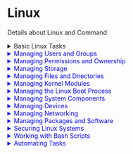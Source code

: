 # Linux
Details about Linux and Command

 

<details>
  <summary>Basic Linux Tasks </summary>
  
## The CLI (Command-Line Interface)
● In Linux, users interact with the system through text commands entered at a prompt.
● The CLI presents a command prompt, and users enter commands to interact with the system.



</details>




<details>
  <summary style="color: blue;">Managing Users and Groups </summary>
  
## Assume Superuser Privileges

<h3 style="color: green;"> User Accounts </h3>

● Accounts represent users and services in Linux. <br>
● User accounts have attributes like passwords, group memberships, comments, etc.<br>
● Three types of accounts: root (superuser), standard user, and service accounts.<br>

<h3> Superuser</h3>

● Root account serves as the local administrator and security context for some applications. <br>
● Logging in directly as the root user is discouraged due to its extensive privileges.<br>
● "Principle of Least Privilege" suggests giving users the minimum necessary access for their tasks. <br>

<h3> The su Command </h3>

● Used to switch between user identities, allowing users to act as root.<br>
● The <b> su - </b> command launches a new shell as the target user.<br>
● The syntax is <b> su [-] [user name] </b>.<br>

<h3> The sudo Command </h3>

● Delegates specific commands to users, avoiding granting full root privileges. <br>
● Configuration is done in the <b> /etc/sudoers </b> file using the visudo editor.<br>
● The syntax is <b> sudo [options] {command} </b>.<br>

<h3>The sudoedit Command</h3>

● Enables users to edit files with their credentials, even if the file requires root privileges. <br>
● Must be configured in the <b> /etc/sudoers file </b>.<br>
● The syntax is <b>sudoedit [options] {file name}</b>.<br>

<h3>The visudo Command</h3>

● Used to edit the <b> /etc/sudoers </b> file securely to avoid syntax errors.<br>
● Syntax: <b>visudo [options] </b>.<br>


<h3>The wheel Group</h3>

● Many Linux distributions disable the root account for users and grant administrative privileges through the wheel group.<br>
● Members of the wheel group can use sudo to perform administrative tasks.<br>
● Membership in the wheel group should be carefully controlled.<br>




## Create, Modify, and Delete Users


<h3>The useradd Command</h3>

● Used for creating user accounts and configuring basic settings.<br>
● Default settings for the account are stored in /etc/login.defs.<br>
● Home directories are created under /home by default.<br>
● The useradd command does not set a password by default.<br>
● Syntax: useradd [options] [user name].<br>


<h3>The passwd Command</h3>

● Used for setting or resetting user passwords.<br>
● Users can change their passwords themselves using this command.<br>
● Also used to set the initial password when creating an account.<br>
● Syntax: passwd [user name].<br>


<h3> The /etc/passwd File</h3>

● Stores user account information.<br>
● Contains fields: User name, Password (usually 'x'), User ID, Group ID, Comment (full name), Home directory, and Login shell.<br>
● Properly edited using user management commands, not manual editing.<br>


<h3>The /etc/shadow File</h3>

● Modern storage location for hashed passwords and additional account info.<br>
● Only root has access to its content for enhanced security.<br>
● Prevents users from accessing each other's password hashes.<br>


<h3>The /etc/shadow File Format</h3>
● Fields include User name, Password hash, Days since password changed (from 01-01-1970), Days before password must be changed, Days until user is warned to change password, Days after password expires for account disablement.<br>


## Create, Modify, and Delete Groups


<h3>Group Accounts</h3>

● Groups associate user accounts with similar security requirements.<br>
● Simplify administrative tasks and resource access.<br>
● Represented by a Group ID (GID).<br>
● Users can be members of multiple groups.<br>

<h3>The /etc/group File</h3>

● Stores group information.<br>
● Contains fields: Group name, Password (usually 'x'), Group ID (GID), Group list (members).<br>
● Properly edited using group management commands, not manual editing.<br>

<h3>The groupadd Command</h3>

● Creates a group.<br>
● By default, the group has no members and no password.<br>
● Syntax: groupadd [options] [group names].<br>

<h3>The groupmod Command</h3>

● Used to modify group attributes.<br>
● Can change the group's name or GID.<br>
● Syntax: groupmod [options] [group names].<br>

<h3>The groupdel Command</h3>
● Deletes groups from the /etc/group file.<br>
● Does not delete user accounts that are members of the group.<br>
● Exercise caution when deleting groups.<br>


## Query Users and Groups

<h3>whoami Command:</h3>
● whoami displays the current user's name.<br>
● Useful for checking the user you're logged in as.<br>

<h3>who Command:</h3>

● who provides details about users currently logged into the system.<br>
● Shows user names, system names, and login times.<br>
● Use -u option to see how long users have been idle.<br>

<h3>w Command:</h3>
● w displays details of currently logged-in users and their activities.<br>
● Includes user names, terminal, login time, and current activities.<br>
● Great for tracking user activity in real-time.<br>

<h3>last Command:</h3>

● last shows login/logout history, time, and date for users.<br>
● Retrieves data from /var/log/wtmp. ● Can filter users or terminals using options.<br>

<h3>id Command:</h3>
● id displays user ID (UID) and group ID (GID) information.<br>
● Without options, it shows info for the currently logged-in user.<br>
● Specify a username to view information for other users.<br>



## Configure Account Profiles

<h3>.bashrc File:</h3>

● Located in the user's home directory.<br>
● Customizes a user's environment.<br>
● Used for aliases, environment variables, and customizing the command prompt.<br>
● User-specific and hidden (prefixed with a dot).<br>

<h3>.bash_profile File:</h3>

● Provides shell configuration for the initial login environment.<br>
● Only read during the first login.<br>
● User-specific, not applied to all shells.<br>
● Default .bash_profile can be set in the /etc/skel directory.<br>

<h3>/etc/skel/ Directory:</h3>

● Contents copied to new users' home directories.<br>
● Used for configuring initial settings for new users.<br>
● Changes made after user creation won't affect existing users.<br>

<h3>/etc/profile File:</h3>

● Provides system-wide environment variables.<br>
● Read during initial login for all users.<br>
● Global settings for Bash shell.<br>
● User-specific settings are pulled from the .profile file in the home directory.<br>

<h3>/etc/profile.d/ Directory:</h3>

● Storage for scripts to set system-wide variables.<br>
● Recommended for setting environment variables.<br>

<h3>/etc/bashrc File:</h3>
● Provides system-wide Bash settings.<br>




</details>






<details>
  <summary style="color: blue;" >Managing Permissions and Ownership </summary>
  

## Modify File and Directory Permissions


<h3>ls -l Command:</h3>

● Lists files and directories with permission information.<br>
● Displays columns with permission string, number of links, owner, group, size, date, and name.<br>
● Permissions are categorized into owner, group, and others.<br>

<h3>Permission Attributes:</h3>

● Read (r): Access and view files or list directory contents.<br>
● Write (w): Save changes to files or create/rename/delete files in directories.<br>
● Execute (x): Run files or access directories and perform tasks (e.g., search).<br>

<h3>Permission Contexts:</h3>

● Owner (u)<br>
● Group (g)<br>
● Other (o)<br>

<h3>Permission String:</h3>

● Displays file type (d for directory, - for file).<br>
● Followed by owner, group, and other permissions.<br>
● Plus (+) and period (.) represent SELinux security context.<br>

<h3>chmod Command:</h3>

● Used to modify file or directory permissions.<br>
● Syntax: chmod [options] {mode} {file/directory name}. ● Supports options like -c, -f, -v, -R for recursive changes.<br>

<h3>Symbolic Mode:</h3>

● Uses symbolic components: u/g/o/a, +/-/=, r/w/x.<br>
● Examples: chmod u+rw,g+rw myfile, chmod a+x script.<br>

<h3>Absolute Mode:</h3>

● Uses octal numbers (base-8) to specify permissions.<br>
● Example: chmod 755 file (owner: rwx, group: rx, others: rx).<br>


<h3>Three-Digit and Four-Digit Modes:</h3>

● Commonly represented as three digits: user/group/others.<br>
● May also use four digits for advanced permissions (0 for none).<br>
● Example: 0666 (rw-rw-rw-).<br>




## Modify File and Directory Ownership


<h3>Ownership:</h3>

● Ownership determines who can apply and modify permissions on a file or directory.<br>
● The owner of a file or directory is the user who created it.<br>
● By default, only the owner (or superuser) can change the permissions of an object.<br>

<h3>chown Command:</h3>

● Used to change the owner, group, or both for a file or directory.<br>
● Syntax: chown {user name} {file/directory name}, chown {user name}:{group name} {file/directory name}, etc.<br>
● -R option enables recursive ownership changes in a directory structure.<br>

<h3>chgrp Command:</h3>

● Used to change the group ownership of a file or directory.<br>
● Syntax: chgrp {group name} {file/directory name}.<br>




## Configure Special Permissions and Attributes

<h3>Special Permissions:</h3>

● Special permissions are used when normal permissions are not enough.<br>
● They allow users to execute files with the privileges of the file's owner or group temporarily.<br>

<h3>SUID and SGID Permissions:</h3>

● SUID (Set User ID) allows users to execute a file with the privileges of the owner.<br>
● SGID (Set Group ID) allows users to execute a file with the privileges of the group owner.<br>
● These permissions are set using chmod and are indicated by "s" in the execute position.<br>

<h3>Sticky Bit:</h3>

● Sticky bit ensures that only the owner or root can delete a file or directory.<br>
● Set using chmod and indicated by "t" or "T" (if execute permission is not set) in the execute position.<br>

<h3>File Attributes:</h3>

● File attributes allow you to customize the system's interaction with files.<br>
● Examples include read-only, automatic compression, saving when deleted, and immutability.<br>

<h3>Immutable Flag:</h3>

● The immutable flag prevents files from being modified, even by the root user.<br>
● Set with chattr and shown as "i" in file attributes.<br>

<h3>Access Control Lists (ACLs):</h3>

● ACLs allow for more granular control over permissions beyond traditional owner and group.<br>
● getfacl retrieves ACL information, and setfacl modifies ACLs.<br>
● ACLs are formatted as "u:{user}:{permissions}" for users and "g:{group}:{permissions}" for groups.<br>



## Troubleshoot Permissions Issues

<h3>Troubleshooting Models:</h3>

● Troubleshooting involves recognizing, diagnosing, and resolving problems efficiently.<br>
● Various troubleshooting models exist, and they aim to help you address problems systematically.<br>
● A common troubleshooting model includes identifying the problem, establishing a theory of probable cause, testing the theory, planning a solution, implementing it, verifying system functionality, and documenting the process.<br>

<h3>Permissions Troubleshooting:</h3>

● When facing permissions issues, verify object permissions and ownership using the ls -al command.<br>
● Ensure users have the necessary permissions and do not have access beyond what they should.<br>
● Check for the immutable flag, SUID permissions for executables, and sticky bits on directories.<br>
● Ensure correct owner and owning group settings.<br>
● Set the SGID permission on a directory to make new files inherit its group ownership.<br>
● Use groups {user name} to check a user's group membership.<br>
● Modify group membership when needed to grant or restrict access to specific users.<br>

Remember that following a structured troubleshooting approach is essential for efficiently identifying and resolving permissions issues. The ls -al command is your first tool for checking permissions and ownership, and you can use various other commands and techniques to address specific issues.


 
</details>





<details>
  <summary style="color: blue;">Managing Storage </summary>
  

## Create Partitions

● Setting XFS file system labels: Use the command xfs_admin -L {label name} /dev/{device name}{partition number}. <br>
● Partitions: Divisions of storage drives that act as separate logical drives, enhancing data organization. Partitions need formatting and file system assignment.<br>
● Partition Tables: Used to identify partitions; stored in the drive. Partition size cannot exceed free space.<br>
● Types of Partitions: Three types - Primary (one file system or logical drive, e.g., boot partition), Extended (contains logical drives), Logical (created within an extended partition, no set limit but typically limited to 12 per drive).<br>
● Swap Space: A partition for out-of-memory situations, typically twice the RAM capacity.<br>
● fdisk Utility: Menu-driven tool for partition management, supporting DOS and Linux partition tables.<br>
● fdisk Syntax: fdisk [options] {device name}<br>
● GNU Parted: Useful for creating, destroying, and resizing partitions.<br>
● GNU Parted Syntax: parted [options] {device name}<br>
● partprobe Command: Updates the kernel with changes in the partition table without rebooting.<br>
● partprobe Syntax: partprobe [options] [device name]<br>
● mkfs Command: Builds a Linux file system on a device or partition.<br>
● mkfs Syntax: mkfs [options] {device name}<br>
● fstab File: Stores information on storage devices and partitions to specify where and how partitions should be mounted.<br>
● /dev/ Directory: Contains files representing and supporting attached devices, following naming conventions.<br>
● /dev/disk/by- Identifiers: Persistent naming schemes like by-id, by-path, and by-uuid used to identify devices more predictably.<br>



## Manage Logical Volumes

<h3>Device Mapping:</h3>

● Device mapping is the process of abstracting physical storage devices into virtual storage devices.<br>
● Linux uses the device mapper to create virtual devices and manage data transfer between virtual and physical devices.<br>
● Device mapper is used for tasks like volume encryption and integrity checking services.<br>

<h3>DM-Multipath:</h3>

● DM-Multipath is a Linux kernel feature that enhances redundancy and performance for block storage devices.<br>
● It uses the device mapper to provide multiple I/O paths between the CPU and storage devices.<br>
● If one path fails, DM-Multipath switches to another available path, ensuring device availability for reading and writing.<br>

<h3>mdadm Command:</h3>

● mdadm is a tool for managing software-based RAID (Redundant Array of Independent Disks) arrays.<br>
● RAID arrays store data across multiple physical storage devices, creating a single virtual storage device.<br>
● mdadm allows the creation, management, and monitoring of RAID arrays.<br>

<h3>Logical Volume Manager (LVM):</h3>

● LVM is an application of the device mapper that maps physical devices and partitions into virtual containers called volume groups.<br>
● Volume groups contain one or more logical volumes, which become the storage devices.<br>
● LVM advantages include dynamic volume operations, easier management, mapping across multiple physical devices, and creating snapshots.<br>

<h3>/dev/mapper/ Directory:</h3>

● Contains all logical volumes managed by LVM.<br>
● Logical volumes are typically formatted as /dev/mapper/<volume group name>- <logical volume name>.



<h3>LVM Tools:</h3>

● LVM tools are categorized into physical volume (PV) tools, volume group (VG) tools, and logical volume (LV) tools.<br>
● PV tools include pvscan, pvcreate, pvdisplay, pvchange, pvs, pvck, and pvremove.<br>
● VG tools include vgscan, vgcreate, vgdisplay, vgchange, vgs, vgck, vgrename, vgreduce, vgextend, vgmerge, vgsplit, and vgremove.<br>
● LV tools include lvscan, lvcreate, lvdisplay, lvchange, lvs, lvrename, lvreduce, lvextend, lvresize, and lvremove.<br>


## Mount File Systems

<h3>Mount Points:</h3>

● A mount point is an access point to information stored on a local or remote storage device.<br>
● It is typically an empty directory where a file system is loaded or mounted to make the data accessible.<br>
● If the directory already has content, it becomes invisible to users until the mounted file system is unmounted.<br>

<h3>The mount Command:</h3>

● The mount command is used to load a file system to a specified directory to make it accessible to users and applications.<br>
● You need to specify both the device to mount and the desired mount point.<br>
● Mount options, such as auto, noauto, nouser, user, exec, noexec, ro, rw, sync, and async, can be specified.<br>
● These options are often included in the /etc/fstab file for automatic mounting during system startup.<br>

<h3>Binaries:</h3>

● Binaries are source code compiled into executable programs or files readable by the computer system.<br>


<h3>The umount Command:</h3>

● The umount command is used to unmount a file system after it has been mounted.<br>
● The file system must not be in use when unmounting.<br>
● Common umount command options include -f (force unmounting despite issues), -l(perform a "lazy" unmount), -R (recursively unmount directories), -t {fs type}(unmount specific file system types), -O {mount options} (unmount file systems with specified options in /etc/fstab), and --fake (test unmounting without actually performing it).<br>


## Manage File Systems

<h3>The /proc/mounts File:</h3>

● Lists the status of all currently mounted file systems in a format similar to fstab. ● Represents the status of mounted objects as reported by the Linux kernel.<br>
● Used to obtain details about currently mounted file systems.<br>

<h3>The mtab File:</h3>

● Similar to /proc/mounts, it reports the status of currently mounted file systems.<br>
● /proc/mounts is typically more accurate and up-to-date.<br>

<h3>The /proc/partitions File:</h3>

● Contains information about each partition currently attached to the system.<br>
● Provides information like major, minor, number of blocks, and partition names.<br>

<h3>The lsblk Command:</h3>

● Displays information about all block storage devices available on the system.<br>
● Provides details such as names, major and minor numbers, size, device type, and mount points.<br>

<h3>The blkid Command:</h3>

● Similar to lsblk, it prints each block device in a flat format and includes additional information like device/partition UUID and file system type.<br>
● Use lsblk -f for additional information.<br>

<h3>Tools for Managing Ext File Systems:</h3>

● Tools for managing ext file systems, such as ext2, ext3, and ext4, include e2fsck, resize2fs, tune2fs, and dumpe2fs.<br>

<h3>The fsck Command:</h3>

● Checks the integrity of a file system.<br>
● File system errors are usually caused by power failures, hardware failures, or improper shutdown.<br>
● Unmount the file system before scanning with fsck.<br>


<h3>The resize2fs Command:</h3>

● Enlarges or shrinks an ext2/3/4 file system on a device.<br>
● Must unmount the file system before shrinking it.<br>


<h3>The tune2fs Command:</h3>

● Configures tunable parameters associated with an ext2/3/4 file system.<br>
● Parameters include reserved blocks, mount checks, time intervals, and more.<br>

<h3>The dumpe2fs Command:</h3>

● Dumps ext2, ext3, and ext4 file system information, including superblock and block group information.<br>
● Useful for troubleshooting faulty file systems.<br>

<h3>XFS Tools:</h3>

● Tools for working with the XFS file system include xfs_info, xfs_admin, xfs_metadump, xfs_growfs, xfs_copy, and xfs_repair.<br>



## Navigate the Linux Directory Structure



<h3>Types of Files:</h3>

● Linux file system includes regular files (text, executables), directories, special files (block or character), links, domain sockets, and named pipes.<br>
● Represented by letters in the ls -l command output (d for directories, b/c for special files, l for links, s for domain sockets, p for named pipes).<br>

<h3>The file Command:</h3>

● Used to determine the type of a file.<br>
● Syntax: file [options] {file names}.<br>

<h3>File Naming Conventions:</h3>

● File names can be up to 255 bytes on ext4 filesystems.<br>
● Avoid using NULL (\0) and forward slash (/) in file names.<br>
● Convention: demarcate words with hyphen or underscore for easier command-line management.<br>

<h3>Filesystem Hierarchy Standard (FHS):</h3>

● Standardizes file and directory names/locations for Linux distributions.<br>
● Root directory (/) at the top, followed by various standardized subdirectories (e.g., /bin, /etc, /home, /lib).<br>

<h3>Home Directory:</h3>

● Contains personal files specific to a user.<br>
● Root user's home directory is /root.<br>

<h3>Current Working Directory:</h3>

● Location you are accessing at a given time.<br>
● Represented by a single period (.).<br>
● Use pwd to display it.<br>

<h3>Parent Directory:</h3>

● Directory one level above the current working directory.<br>
● Represented by double period (..).<br>

<h3>Paths:</h3>

● Specify file/directory locations in the file system.<br>
● Absolute paths begin with a forward slash (/).<br>
● Relative paths are based on the current working directory and may include . (current directory) and .. (parent directory).<br>

<h3>File System Navigation Commands:</h3>

● cd: Change the current working directory.<br>
● ls: List files and directories.<br>
● pwd: Print the current working directory.<br>



## Troubleshoot Storage Issues

<h3>Symptom: Degraded Storage</h3>

● Degraded storage occurs when a storage drive in a RAID array has failed.<br>
● Depending on the RAID type, the system may still function with reduced performance.<br>
● The failed drive can be replaced to restore optimal performance.<br>

<h3>Symptom: Performance Issues</h3>

● Investigating storage performance issues begins with considering the technology in use.<br>
● Workstations may use SATA hard drives or SSDs, while servers typically use more <br>
efficient options like SCSI, SAS, or SSDs, often in RAID arrays.<br>
● Failing disks, controllers, or hardware components can cause performance problems.<br>

<h3>Symptom: Resource Exhaustion</h3>

● In a busy server, too many open files can lead to resource exhaustion, causing most Linux commands to fail.<br>
● Rebooting the server can temporarily resolve the issue.<br>
● The ulimit command can be used to adjust the available number of file descriptors.<br>

<h3>Symptom: Storage Integrity/Bad Blocks</h3>

● Traditional magnetic hard disk drives may develop bad blocks over time.<br>
● Bad blocks are sections of the disk that can't be read from or written to, and the file system marks them for exclusion.<br>
● Too many bad blocks can diminish performance and capacity, indicating a failing hard disk drive that should be replaced.<br>

<h3>Storage Space Tracking:</h3>

● df (disk free) command shows device free space, file system, total size, space used, percentage used, and mount point.<br>
● du (disk usage) command shows directory and file sizes, helping track space hogs.<br>
● The -h option makes the output more human-friendly (e.g., in GB).<br>

<h3>I/O Scheduling:</h3>

● I/O scheduling manages the order of input/output operations for block storage devices.<br>
● Different scheduler types are available, including deadline, cfq, and noop.<br> 
● Changing the scheduler can help optimize performance in specific situations.<br>

<h3>iostat Command:</h3>

● iostat generates CPU and device usage reports.<br>
● Use -d to specify device information.<br>
● Provides statistics like transfers per second, blocks read/written per second, and more.<br>

<h3>ioping Command:</h3>

● ioping tests device I/O latency in real-time, similar to the standard ping for network latency.<br>
● Useful for troubleshooting latency issues.<br>

<h3>Storage Quotas:</h3>

● Storage quotas allocate space to users.<br>
● Quotas can have soft limits, grace periods, and hard limits.<br>
● Exceeding soft limits during grace periods can lead to hard limits.<br>

<h3>Quota Management Commands:</h3>

● Commands like quotacheck, edquota, and setquota are used for quota management.<br>
● Activate quotas by editing the fstab file.<br>
● For XFS, use the xfs_admin utility to configure quotas.v

<h3>Quota Reports:</h3>

● Reports detail user/group storage usage, soft/hard limits, and more.<br>
● Use commands like repquota and quota for generating reports.<br>

<h3>Additional Storage Troubleshooting Techniques:</h3>

● Troubleshooting starts with basic checks like permissions and available storage.<br>
● Verify physical connections and system recognition of storage devices.<br>
● Check configuration files (e.g., /etc/fstab) and tools like fsck.<br>

<h3>Guidelines for Troubleshooting Storage Issues:</h3>

● Ensure devices are physically connected and powered.<br>
● Verify device recognition by the system.<br>
● Check configuration files for errors and reload them.<br>
● Confirm storage capacity and workload.<br>
● Use partprobe to scan for new storage devices and partitions.<br>


  
</details>






<details>
  <summary style="color: blue;">Managing Files and Directories</summary>
  
## Create and Edit Text Files


<h3>Text Editors</h3>
 
● Text editors are essential tools for viewing, creating, and modifying text files.<br>
● They were originally designed for programming but are now used for various text-based files.<br>
● In Linux, many configuration components, such as system, network, kernel, and shell configurations, are stored in text files.<br>
● Text editors can work in both CLI and GUI environments and may have different modes of operation.<br>

<h3>Common Editors</h3>

● Popular text editors for Linux include Vi, Vim, Emacs, gVim, gedit, and GNU nano.<br>
● Vim, short for Vi IMproved, is widely used and offers advanced features like text completion, syntax highlighting, and spell checking.<br>
● Vim operates in different modes: Insert, Execute, Command, and Visual modes.<br>
● GNU nano is user-friendly and is less complex than Vim but lacks some advanced features.<br>

<h3>Using Vim</h3>

● Vim can be invoked with the vim or vi command.<br>
● Vim has modes, including Insert, Execute, Command, and Visual modes, and you can switch between them.<br>
● Some important commands in Vim include :w (save), :q (quit), :q! (quit without saving), and :wq (save and quit).<br>
● Navigation in Vim can be done with single-key shortcuts like h, j, k, l, and many others.<br>
● Editing operators in Vim, like x, d, p, y, are used to manipulate text.<br>

<h3>Using GNU nano</h3>

● The nano command invokes the GNU nano text editor.<br>
● Navigation and editing in nano are performed with shortcuts that use the Ctrl key, such as Ctrl+G (help), Ctrl+X (exit), Ctrl+O (save), and more.<br>
● Nano is more user-friendly than Vim and doesn't have different modes.<br>
● Copying text in nano is done by marking the text with Ctrl+^ and then pasting with Alt+^ or Ctrl+U.<br>

<h3>Using gedit</h3>

● Gedit is the default text editor for the GNOME desktop environment in Linux.<br>
● It offers a graphical, menu-based interface, making it user-friendly.<br>
● Gedit provides features like syntax highlighting and spell checking.<br>
● The gedit command can be used in the CLI to open files with or without specifying a filename.<br>

## Search for Files

<h3>The locate Command</h3>

● locate is used to search for files and directories by performing a quick search in the mlocate database.<br>
● The database must be regularly updated for effective searches.<br>
● Syntax: locate [options] {string}<br>
● Options include -r for using regular expressions, -c to display the number of matching entries, and more.<br>

<h3>The updatedb Command</h3>

● updatedb builds and updates the mlocate database based on the /etc/updatedb.conf file.<br>
● The configuration file (/etc/updatedb.conf) specifies paths to exclude from the database.<br>
● Regularly updating the database is crucial for an accurate search with the locate command.<br>

<h3>The find Command</h3>

● find allows you to search for files and directories based on specific criteria, recursively throughout a directory structure.<br>
● Syntax: find [options] {search locations} {search criteria} [actions]<br>
● Provides more precise and live searching compared to locate. ● You can perform actions on the found results using options like -print, -exec, -ok, and -delete.<br>

<h3>Comparison: find vs. locate Commands</h3>

● locate uses a pre-built database for faster but potentially outdated results.<br>
● find performs live searches with more specific criteria and can take longer.<br>

<h3>The which Command</h3>

● which displays the complete path of a specified command by searching the directories assigned to the PATH variable.<br>
● Useful for locating where a program is installed and identifying which version of a command you're using.<br>

<h3>The whereis Command</h3>

● whereis is used to display various details associated with a command.<br>
● Provides information about the location of a command, manual pages, and sources.<br>
● Options include -b to search only for binaries, -m for manual sections, and more.<br>



## Perform Operations on Files and Directories

<h3>The cat Command</h3>

● The cat command is used to display, combine, and create text files.<br>
● It is commonly used to display the contents of small text files.<br>
● Options include -n to number lines, -s to suppress output of repeated empty lines, and more.<br>

<h3>The head and tail Commands</h3>

● head displays the first 10 lines of a file, while tail displays the last 10 lines.<br>
● Useful for quickly checking the beginning or end of a file.<br>
● You can use options like -n to specify a different number of lines.<br>

<h3>The less and more Commands</h3>

● Both less and more are used to display file contents and page through them if they extend beyond the screen.<br>
● less typically has more features and is preferred.<br>
● Navigation includes arrow keys, searching, and pressing q to quit.<br>

<h3>File Copy and Move: cp and mv Commands</h3>

● cp copies files and directories, while mv moves files and directories.<br>
● To copy directories, use -R to copy recursively.<br>
● mv can also rename files by specifying a new name.<br>

<h3>The touch Command</h3>

● touch is used to change the access or modification time of a file to the current time or create an empty file.<br>
● Useful for testing permissions and creating files.<br>

<h3>File Removal: rm and unlink Commands</h3>

● rm removes files and directories. Use -R to remove directories with contents.<br>
● unlink removes one file at a time but can't remove directories.<br>

<h3>The ls Command</h3>

● ls is used to list the contents of directories with various options.<br>
● Options include -l for a long list, -a to display hidden files, and -R for recursive listing. ● Colors in ls output distinguish file types.<br>

<h3>Directory Creation and Removal: mkdir and rmdir Commands</h3>

● mkdir creates directories with the specified names.<br>
● rmdir removes empty directories.<br>



## Process Text Files


<h3>The cut Command</h3>

● cut is used to separate fields from text files based on a specified delimiter.<br>
● Options include -d to specify the delimiter, -f to specify the field numbers, and -s to suppress lines without the delimiter.<br>

<h3>The paste Command</h3>

● paste merges lines from text files horizontally.<br>
● By default, it uses tab space as a delimiter.<br>
● You can use the -d option to specify a different delimiter.<br>

<h3>The diff Command</h3>

● diff compares text files and displays the differences.<br>
● Symbols like < and > indicate lines to be removed or added.<br>
● It doesn't make changes; it suggests how to make files identical.<br>

<h3>The grep Command</h3>

● grep searches file contents for specific patterns or strings.<br>
● Options include -E for extended regular expressions, -i for ignoring case, and -c for counting matching lines.<br>

<h3>The awk Command</h3>

● awk performs pattern matching and text processing.<br>
● Patterns and actions are specified within single quotes.<br>
● It can be used to extract, delete, or modify text based on patterns.<br>

<h3>The sed Command</h3>

● sed is a stream editor for text file modification.<br>
● It can delete lines, substitute text, and more.<br>
● Common commands include d for deleting lines and s for substitution.<br>

<h3>The ln Command</h3>

● ln creates links to files.<br>
● There are two types of links: hard and symbolic (soft).<br>
● Hard links point to the same data; changes in one reflect in the other.<br>
● Symbolic links point to different objects; changes in one don't affect the other.<br>



##  Manipulate File Output


<h3>Text Streams:</h3>

● Text streams are sequences of lines of text used for reading from or writing to devices and system components, including files, CLI, and network sockets.<br>
● Three primary text streams in Linux are standard input (stdin), standard output (stdout), and standard error (stderr).<br>


<h3>Redirection Operators:</h3>

● >: Redirects standard output to a file, creating or overwriting the file.<br>
● >>: Appends standard output to the end of a file.<br>
● 2>: Redirects standard error to a file.<br>
● 2>>: Appends standard error to the end of a file.<br>
● &>: Redirects both standard output and standard error to a file.<br>
● <: Reads input from a file instead of the keyboard.<br>
● <<string: Provides input data until a line containing the specified string.<br>
● |: Pipes, used to combine the standard I/O streams of commands.<br>

<h3>Piping:</h3>

● Piping involves combining the standard output of one command as the standard input for another command.<br>
● The pipe operator | is used to connect commands together.<br>

<h3>The xargs Command:</h3>

● xargs reads from standard input and executes a command for each argument provided.<br>
● Useful for processing multiple arguments from standard input.<br>

<h3>The tee Command:</h3>

● tee reads standard input, sends it to the CLI, and copies the output to specified files.<br>
● The -a option appends output to files.<br>

<h3>The /dev/null File:</h3>

● /dev/null discards all data written to it.<br>
● Useful for testing commands, scripts, and suppressing error information by redirecting error output.<br>

<h3>Terminal Redirection:</h3>

● Terminals in Linux are assigned unique identifiers in the format /dev/tty#. ● Standard input and output can be redirected to different running processes by referencing their /dev/tty numbers.<br>

</details>




<details>
  <summary style="color: blue;">Managing Kernel Modules</summary>
  
## Explore the Linux Kernel

<h3>1. Kernel Overview:</h3>
   
● The kernel is the core of an operating system, responsible for managing various aspects of a computer system.<br>
● It manages file system access, memory, processes, devices, and resource allocation.<br>
● The kernel controls hardware devices and is loaded into the main memory during system startup.<br>
● It contains system-level commands and functions hidden from regular users.<br>

<h3>2. Kernel Space and User Space:</h3>

● The kernel divides software running in memory into two spaces: kernel space and user space.<br>
● Kernel space is where the kernel executes its services, while user space includes all other applications.<br>
● System calls facilitate communication between user space and kernel space, allowing user applications to access kernel resources.<br>

<h3>3. Types of Kernels:</h3>

● Kernels can be monolithic or microkernel.<br>
● A monolithic kernel runs all system modules, such as device drivers, in kernel space, enabling fast device interaction but consuming more memory.<br>
● A microkernel has a smaller kernel space, larger user space, and offers better stability but may have lower performance.<br>

<h3>4. Device Drivers:</h3>

● Device drivers are software programs that enable the OS to communicate with hardware devices.<br>
● They act as intermediaries between the operating system and hardware components.<br>
● Device drivers can be included in the OS or installed as needed.<br>

<h3>5. The Linux Kernel:</h3>

● The Linux kernel is a free and open-source monolithic kernel.<br>
● It manages system resources and hardware devices, offering features like virtual memory management, networking support, shared libraries, etc.<br>
● The Linux kernel is highly modular, allowing users to configure and extend its functionality.<br>

<h3>6. Kernel Version History:</h3>

● The Linux kernel is continuously updated and given version numbers for identification.<br>
● The version number format is major.minor, and it changes periodically based on major developments.<br>
● The uname command is used to check the kernel version and system information.<br>

<h3>7. Kernel Layers:</h3>

● The kernel operates in several layers in kernel space.<br>
● Layers include System Call Interface (SCI), Process Management, Memory Management, File System Management, and Device Management.<br>
● These layers control different aspects of the system, such as managing processes, memory, files, and devices.<br>


## Install and Configure Kernel Modules



<h3>1. Kernel Modules:</h3>
● Kernel modules extend the functionality of the Linux kernel and can be dynamically loaded or unloaded.<br>
● Advantages of kernel modules include reducing kernel burden, lower memory consumption, and the ability to update or recompile the kernel without rebooting.<br>
● Kernel modules have the .ko file extension, and they are specific to particular kernel versions.<br>

<h3>2. Directory Structure for Kernel Modules:</h3>
● The /usr/lib/modules/ directory contains shared libraries and kernel modules.<br>
● Modules are stored in subdirectories based on categories, such as architecture, cryptography, drivers, file systems, and networking components.<br>

<h3>3. Kernel Module Management Commands:</h3>

● Useful commands for managing kernel modules include lsmod to display loaded modules, modinfo to view module information, insmod to install modules, and rmmodto remove modules.<br>
● The modprobe command is preferred as it can load dependent modules.<br>

<h3>4. The depmod Command:</h3>

● The depmod command is used to update the modules dependency database, allowing modprobe to load modules and their dependencies accurately.<br>

<h3>5. Kernel Module Configuration:</h3>

● Configuration settings for kernel modules are stored in files with .conf extensions in the /etc/modprobe.d/ directory.<br>
● You can define module aliases, blacklist modules, or specify commands to run when loading a module.<br>

<h3>6. Kernel Parameters:</h3>

● Kernel parameters in /proc/sys/ can be modified at runtime to configure various aspects of the Linux kernel, such as networking, security, virtual memory, and more.<br>

<h3>7. The sysctl Command:</h3>

● The sysctl command is used to view or set kernel parameters at runtime, with options like displaying parameters, setting parameter values, loading settings from a file, and more.<br>

<h3>8. The /etc/sysctl.conf File:</h3>

● The /etc/sysctl.conf file allows for configuring changes to the running Linux kernel, including network, security, and logging settings.<br>




## Monitor Kernel Modules



<h3>1. The `/proc/ Directory:</h3>

● /proc/ is a virtual file system (VFS) that provides information about the kernel's running processes.<br>
● Some important files in the /proc/ directory include /proc/cmdline for kernel boot options, /proc/cpuinfo for CPU details, /proc/devices for a list of device drivers, /proc/filesystems for supported file system types, /proc/meminfo for RAM usage information, and /proc/modules for information about loaded kernel modules.<br>


<h3>2. The `/proc/version File:</h3>

● The /proc/version file contains information about the Linux kernel, including its version, the version of the GNU Compiler Collection (GCC) used for compilation, the compiler's username, and the compilation time.<br>
● Verifying the kernel version can help ensure system functionality.<br>

<h3>3. The dmesg Command:</h3>

● The dmesg (display message or driver message) command displays messages sent to the kernel's message buffer during and after system boot.<br>
● Device drivers and other kernel components send messages to the buffer, including diagnostic messages in case of errors.<br>
● The dmesg command is commonly used for troubleshooting various system issues.<br>
● You can use options like -c to clear the kernel buffer, -f to restrict output by facility, and -l to restrict output by message level.<br>
● Additionally, you can use -e for human-readable timestamps, -L for color-coded messages, and -H for human-friendly formatting.<br><br><br>

Monitoring kernel modules and reviewing kernel information using these methods helps ensure that the system is running as expected and that kernel modules are loaded correctly. It's especially valuable for troubleshooting and system maintenance.<br>


</details>



<details>
  <summary style="color: blue;">Managing the Linux Boot Process</summary>
  
## Configure Linux Boot Components


<h3>1. Booting:</h3>
● Booting is the process of starting or restarting a computer and loading an operating system.<br>
● A booting environment reads a small program stored in ROM, which then executes operations in RAM to bootstrap the operating system.<br>


<h3>2. Boot Loader:</h3>

● A boot loader is a program stored in ROM that loads the kernel from a storage device and initiates the operating system.<br>
● It can protect the boot process with a password to prevent unauthorized system booting.<br>
● Boot loaders can manage multiple operating systems on a computer.<br>

<h3>3. Boot Loader Components:</h3>

● Boot loader components include the boot sector program (loaded by the boot environment), the second stage boot loader (loads the operating system and contains a kernel loader), and the boot loader installer (controls installation of drive sectors).<br>

<h3>4. BIOS (Basic Input/Output System) and UEFI (Unified Extensible Firmware Interface):</h3>

● BIOS is a firmware interface standard stored on a computer's motherboard ROM chip.<br>
● UEFI is a newer firmware technology that replaces BIOS, offering faster performance, larger memory access, and improved security.<br>

<h3>5. Password Protection:</h3>

● Both BIOS and UEFI support password protection to restrict unauthorized system booting.<br>

<h3>6. Additional Boot Options:</h3>

● Systems can be booted from various sources, including ISO images, PXE (Preboot Execution Environment) for network booting, HTTP/FTP for network booting, and NFS (Network File System) for network booting.<br>

<h3>7. Sectors:</h3>

● Sectors are the smallest storage units on a drive, storing 512 bytes of data by default.<br>
● MBR (Master Boot Record) and GPT (GUID Partition Table) are partition structures.<br>

<h3>8. initrd and initramfs:</h3>

● Initrd (initial ramdisk) and initramfs (initial RAM file system) are temporary root file systems loaded into memory during system boot.<br>
● They help initialize the permanent root file system, manage device driver modules, and handle complex boot scenarios.<br>


<h3>9. The /boot/ Directory:</h3>

● The /boot/ directory contains important boot-related files, including GRUB (Grand Unified Bootloader) configuration files, EFI boot files, initrd/initramfs images, and the Linux kernel (vmlinuz).<br>

<h3>10. The dracut Command:</h3>

● The dracut command generates initramfs images for Linux systems, replacing mkinitrd on some distributions.<br>

<h3>11. The Boot Process:</h3>

● The Linux boot process involves a series of steps, from BIOS/UEFI initialization to kernel and initrd/initramfs loading, and finally boot scripts execution.<br>
● Users select the desired operating system, the kernel initializes hardware and mounts the root file system, and systemd manages service startup.<br>

<h3>12. Kernel Panic:</h3>

● Kernel panic occurs when a fatal error is detected, rendering the system unstable or unusable.<br>
● Kernel panic can happen during boot due to issues like corrupted kernel, initrd/initramfs problems, root file system mounting errors, or hardware incompatibility.<br>
<br>
Understanding and configuring these boot components is essential for system administrators to manage Linux systems effectively.<br>


## Configure GRUB 2


<h3>1. GNU GRUB:</h3>

● GNU GRUB (GRand Unified Bootloader) is the primary bootloader for most modern Linux distributions.<br>
● It allows users to select which operating system or kernel version to boot in a multi￾platform environment.<br>

<h3>2. GRUB 2 Improvements:</h3>

● GRUB 2 is a complete redesign and rewrite of the GRUB system, offering more control over the boot process and several improvements.<br>
● These improvements include support for non-x86 platforms, live booting, partition UUIDs, dynamic module loading, boot loader configuration through scripts, rescue 
mode, and custom graphical boot menus.<br>

<h3>3. GRUB 2 Installation:</h3>

● Use the grub2-install command to install GRUB 2 on BIOS systems. This copies GRUB 2 files into the /boot/grub2 directory and, on some platforms, installs GRUB 2 
into the boot sector.<br>
● For UEFI systems, use a package manager to install the grub2-efi package, which copies GRUB 2 files to the EFI system partition in the /boot/efi directory.<br>

<h3>4. Configuration Files:</h3>

● The main configuration file for GRUB 2 is grub.cfg, located in /boot/grub2/ on BIOS systems and /boot/efi/EFI/<distro>/ on UEFI systems.<br>
● The grub.cfg file is an executable shell script generated from configuration scripts.<br>

<h3>5. /etc/grub.d/ Directory:</h3>

● The /etc/grub.d/ directory contains scripts used to build the main grub.cfg file.<br>
● These scripts execute in a specific order and should not be directly edited. Custom scripts can be added with appropriate prefixes to control their execution order.<br>

<h3>6. GRUB 2 Boot Menu Customization:</h3>

● The /etc/grub.d/40_custom file allows for the customization of the boot menu presented to users.<br>
● Users can specify the order of menu choices, provide user-friendly names, and add password protection to menu entries.<br>

<h3>7. Password Generation:</h3>

● Use the grub2-mkpasswd-pbkdf2 command to generate a password hash for protecting the GRUB 2 boot menu.<br>

<h3>8. /etc/default/grub File:</h3>

● The /etc/default/grub file contains settings for GRUB 2 display menu options, including timeout, submenu ordering, graphical terminal display, and more.<br>

<h3>9. grub2-mkconfig Command:</h3>

● The grub2-mkconfig command generates or updates the grub.cfg configuration file.<br>
● It combines configuration file templates in /etc/grub.d/ with settings in /etc/default/grub to create the grub.cfg file.<br><br><br>

By understanding and configuring these components and files, administrators can customize and manage the GRUB 2 bootloader according to their system's requirements. <br>

  
</details>



<details>
  <summary style="color: blue;">Managing System Components</summary>


## Configure Localization Options

<h3>1. Localization Overview:</h3>

● Localization involves adapting a system's components for use within a distinct culture or language.<br>
● This includes translating the interface, configuring time zones, keyboard layouts, and date and time formats according to specific regions.<br>

<h3>2. /usr/share/zoneinfo/ Directory:</h3>

● Contains regional time zone information.<br>
● Subdirectories organize time zone files by language and region.<br>
● To change the system's time zone, create a symbolic link from one of these files to /etc/localtime.<br>

<h3>3. /etc/timezone File:</h3>

● Used in some Debian-based distributions to specify the time zone.<br>
● Lists the time zone based on the structure found in /usr/share/zoneinfo.<br>

<h3>4. date Command:</h3>

● Displays the date in various formats.<br>
● Default format: <day of week> <month> <day> <24-hour time> <time zone> <year>. <br>
● Use formatting options (e.g., date +%V) to customize the date format.<br>
● Can also change the system's date using the -s option.<br>

<h3>5. timedatectl Command:</h3>

● Manages system date and time information.<br>
● Subcommands include status (view current date and time), set-time (set the system time), set-timezone (set the time zone), and more.<br>
● Allows enabling/disabling synchronization with a Network Time Protocol (NTP) server.<br>
● Three clock types: local clock, universal time (UTC), and hardware clock (RTC).<br>

<h3>6. Setting the Hardware Clock:</h3>

● Aligning the hardware clock with UTC is recommended to prevent time correction issues.<br>
● The hardware clock can be set using the hwclock command.<br>

<h3>7. hwclock Command:</h3>

● Used to view and set the hardware clock.<br>
● Can adjust systematic drift, which is the predictable daily time variation of the hardware clock.<br>
● The /etc/adjtime file records drift information.<br>

<h3>8. localectl Command:</h3>

● Manages system locale and keyboard layout settings.<br>
● Locale settings determine language and culture-specific elements.<br>
● Keyboard layouts ensure correct interpretation of keypresses.<br>
● Subcommands include status, set-locale, list-locales, set-keymap, and list-keymaps.<br>

<h3>9. Character Sets and Encoding:</h3>

● Character encoding is the process of converting text to bytes and vice versa.<br>
● The locale settings in Linux determine the character encoding scheme used by the system.<br><br>

By configuring these localization options, administrators can create a user-friendly Linux environment tailored to their users' preferences and regions.<br>

## Configure GUIs

Configuring graphical user interfaces (GUIs) in Linux involves selecting and customizing the GUI environment to meet the needs and preferences of users. GUIs provide a visual interface for interacting with the system and are a common choice for workstations and desktops. Here are the key concepts and actions related to configuring GUIs in Linux:

<h3>GUIs in Linux:</h3>

<b> 1. What is a GUI:</b> A graphical user interface (GUI) is a visual way to interact with a computer system, allowing users to perform tasks using graphical elements such as icons, menus, and windows. GUIs are an alternative to command-line interfaces (CLIs) in Linux.<br>

<b> 2. Choosing a Desktop Environment:</b> Linux offers various desktop environments, each with its own look, feel, and features. Some popular desktop environments include 
GNOME, KDE Plasma, Cinnamon, and MATE. The choice of desktop environment is a matter of personal preference.<br>

<b>3. Display Servers:</b> Linux supports multiple display servers, including X11 (X Window System) and Wayland. Display servers handle graphical output and user input for GUI applications.<br>

<b>4. X11 (X Window System): </b> X11 is the traditional display server used in Linux for many years. It provides a framework for graphical applications to interact with the hardware. Various implementations, such as X.Org Server, are available.<br>

<b>5. Wayland:</b> Wayland is a newer and more modern display server protocol designed to replace X11. It offers improved performance, security, and native support for 
compositing.<br>

<h3>Remote Desktop:</h3>
<b>1. Remote Desktop Software:</b> Remote desktop software allows users to access and control a remote system's GUI from a local computer. Common remote desktop 
solutions for Linux include Virtual Network Computing (VNC), xrdp, NoMachine, and SPICE.<br>
<b>2. SSH Port Forwarding:</b> Secure Shell (SSH) can be used to tunnel remote desktop connections securely over the network. SSH port forwarding allows you to establish encrypted connections for services like VNC.<br>

<h3>Console Redirection:</h3>

<b>1. Console Redirection:</b> Console redirection allows administrators to remotely manage systems, even at the BIOS/UEFI level, by forwarding input and output through a serial connection.<br>

<h3>Accessibility Options:</h3>

<b>1. Accessibility Features:</b> Modern desktop environments provide a range of accessibility options to assist users with disabilities. These options include screen readers, magnifiers, enlarged text, on-screen keyboards, sticky keys, repeat keys, toggle keys, and visual themes designed for high contrast and readability.<br><br>

Overall, configuring a GUI in Linux involves selecting the appropriate desktop environment, display server, and remote desktop software to meet the user's needs. It also includes customizing accessibility features to ensure an inclusive computing experience. The choice of GUI components and their configurations should align with the specific requirements of the users and the purpose of the system.<br>

## Manage Services

<h3>Services and Daemons:</h3>

● Linux services provide specialized functionality and can be critical or non-critical.<br>
● Daemons are background processes that run without human intervention and can start at boot, by applications, or manually.<br>

<h3>Service Management:</h3>

● Service management involves starting, modifying, and stopping services.<br>
● This process is important for configuring server functionality and troubleshooting issues.<br>

<h3>System Initialization:</h3>

● System initialization begins when the kernel loads and involves loading the OS components.<br>
● An init daemon, such as SysVinit or systemd, handles system initialization.<br>

<h3>systemd:</h3>

● systemd is a modern init method and is the dominant approach in modern Linux distributions.<br>
● It offers improvements like parallelization, cgroups for process tracking, and other features.<br>

<h3>systemd Unit Files:</h3>

● Unit files are used by systemd to manage system resources.<br>
● These files define how systemd handles various system resources.<br>
● Unit files are stored in specific directories, and environment variables can be set within them.<br>

<h3>systemd Targets:</h3>

● systemd uses targets to represent specific modes of operation.<br>
● Targets define different system states (e.g., multi-user mode, graphical environment).<br>
● Targets group unit configuration files.<br>

<h3>The systemctl Command:</h3>

● systemctl is used to control systemd.<br>
● It can view, enable, disable, start, stop, and restart services.<br>
● It also manages the system's default target.<br>

<h3>The hostnamectl Command:</h3>

● hostnamectl is used to view and change the system's hostname and system information.<br>

<h3>SysVinit and Runlevels:</h3>

● SysVinit is an older init method with runlevels, still supported by some distributions.<br>
● Runlevels control the system's state and determine which daemons should run.<br>

<h3>The /etc/inittab File:</h3>

● /etc/inittab stores information about system initialization in SysVinit systems.<br>
● It defines runlevels and actions to take when changing runlevels.<br>

<h3>The /etc/init.d/ Directory:</h3>

● /etc/init.d/ stores initialization scripts for services and controls how they start.<br>

<h3>The chkconfig Command:</h3>

● chkconfig manages services in different runlevels, enabling, disabling, or resetting them.<br>

<h3>The service Command:</h3>

● service is another tool for controlling SysVinit services, starting, stopping, restarting, and reloading them.<br>

These notes provide a concise summary of the key topics covered in your lesson about managing services.<br>



## Troubleshoot Process Issues


<h3>Process States:</h3>

● Stopped: Indicates a process was stopped by a debugger or a kill signal.<br>

<h3>Process IDs (PID):</h3>

● Every process is assigned a unique PID.<br>
● The init daemon always has a PID of 1 and is the parent of all other processes.<br>
● Process troubleshooting often requires knowing a process's PID.<br>

<h3>pgrep Command:</h3>

● Displays the PID of processes matching a pattern.<br>
● Useful for identifying processes based on various criteria.<br>

<h3>ps Command:</h3>

● Shows a summary of running processes.<br>
● Various options allow you to filter and display specific information.<br>

<h3>top Command:</h3>

● Lists all running processes and provides real-time status.<br>
● Allows you to prioritize, sort, and terminate processes interactively.<br>

<h3>systemd-analyze Command:</h3>

● Used for retrieving performance statistics for boot operations.<br>
● The "blame" subcommand identifies slow-starting units.<br>

<h3>lsof Command:</h3>

● Lists all files currently open to active processes.<br>
● Helps identify processes preventing file modifications and analyze file usage.<br>

<h3>Process Priorities:</h3>

● Processes are prioritized based on nice values (-20 to 19), with lower values indicating higher priority.<br>

<h3>nice Command:</h3>

● Used to start a new process with a specific nice value.<br>
● Requires root authority to increase priority.<br>

<h3>renice Command:</h3>

● Alters the scheduling priority of running processes.<br>

<h3>Foreground and Background Processes:</h3>

● Explains how to manage processes running in the foreground and background.<br>
● Introduces commands like fg, bg, and nohup for process management.<br>

<h3>Kill Commands:</h3>

● Describes different commands for terminating processes.<br>
● Explains the use of signals like SIGINT, SIGKILL, SIGTERM, and more.<br>

<h3>Guidelines for Troubleshooting Process Issues:</h3>

● Provides a set of guidelines for troubleshooting process-related problems.<br><br>
These notes summarize the key points from your lesson. If you need more specific information or have any questions, feel free to ask.<br>



## Troubleshoot CPU and Memory Issues



<h3>Common CPU Issues:</h3>

● CPU underperformance or overload can cause system disruptions.<br>
● Non-functional CPU cores or processes not getting enough CPU time are common issues.<br>
● High CPU usage by some processes can starve others of resources.<br>
● Insufficient CPU utilization or lack of support for virtualization features can be problematic.<br>


<h3>/proc/cpuinfo File:</h3>

● Contains CPU information.<br>
● Useful fields include processor, vendor_id, model name, cpu MHz, cache size, and flags.<br>
● Helps identify CPU characteristics and performance-related issues.<br>

<h3>CPU-Based Kernel Parameters:</h3>

● sysctl command for viewing kernel parameters.<br>
● Useful for analyzing scheduling domains, grouping logical cores with shared properties.<br>

<h3>Common Memory Issues:</h3>

● Low total memory, not enough free memory, or processes not accessing memory are common problems.<br>
● Insufficient memory for file access, killing critical processes, or improper swap space usage can cause issues.<br>


<h3>/proc/meminfo File:</h3>

● Contains information about system memory usage.<br>
● Fields like MemTotal, MemFree, Cached, SwapTotal, and SwapFree provide valuable memory details.<br>

<h3>free Command:</h3>

● Parses /proc/meminfo for memory usage stats.<br>
● Displays total memory, used, free, shared, buffered, cached, and available memory.<br>
● Useful options include -b, -k, -m, -g, -t for different memory units and -o for excluding buffered/cached information.<br>


<h3>vmstat Command:</h3>
● Provides statistics on virtual memory, CPU, process, and I/O.<br>
● Useful stats include total virtual memory, free memory, memory used in buffers/cache, and CPU times.<br>
● Requires a delay parameter for accurate reports (e.g., vmstat 5 5).<br>

<h3>OOM Killer:</h3>

● Linux kernel's feature to handle extreme memory shortage by killing processes based onOOM scores.<br>
● Process OOM scores determine which to kill based on memory release and system stability.<br>
● Can be controlled by managing OOM control group.<br>

<h3>Swap Space Configuration:</h3>

● Essential for handling memory shortages.<br>
● Three types: device swap, file system swap, and pseudo-swap.<br>
● Swap files are dynamic, while swap partitions perform better.<br>

<h3>mkswap Command:</h3>

● Creates swap space on a storage partition.<br>
● Useful options include -c for checking for bad sectors and -L for labeling.<br>

<h3>Swap Partition Management:</h3>

● Use swapon to activate a swap partition and swapoff to deactivate it.<br>
● Options like -e, -a, and -a for bulk management.<br>

<h3>Guidelines for Troubleshooting:</h3>

● Use /proc/cpuinfo, uptime, sar, /proc/meminfo, free, and vmstat to diagnose CPU and memory issues.<br>
● Adjust the OOM killer if necessary.<br>
● Consider expanding swap space if adding physical memory isn't possible.<br>
</details>





<details>
  <summary style="color: blue;">Managing Devices</summary>
  

## Identify the Types of Linux Devices


<h3>The Importance of Device Drivers:</h3>

● Device drivers are essential for hardware devices to work properly in Linux.<br>
● Compatibility issues can arise if hardware lacks Linux-compatible drivers.<br>
● Lack of proper drivers can result in devices not functioning or functioning poorly.<br>

<h3>Thin Clients:</h3>

● Thin clients are lightweight devices that connect to more powerful servers.<br>
● Servers handle most processing, storage, and data management.<br>
● Centralized operations make system management more efficient.<br>

<h3>USB Devices:</h3>

● Universal Serial Bus (USB) connects various peripherals to computers.<br>
● Supports thumb drives, external HDDs, cameras, smartphones, printers, keyboards, and more.<br>
● Plug-and-play technology allows devices to configure themselves automatically.<br>

<h3>Wireless Devices:</h3>

● Linux supports various wireless protocols, including Wi-Fi, Bluetooth, and Near Field Communication (NFC).<br>
● Wi-Fi for wireless LAN connectivity.<br>
● Bluetooth for personal area networking.<br>
● NFC for close-range data sharing.<br>

<h3>Video and Audio Devices:</h3>

● Video and audio devices connect to client systems.<br>
● Input devices include webcams, cameras, and microphones.<br>
● Output devices include monitors, TVs, speakers, and headphones.<br>
● Connection types vary; HDMI, DisplayPort, DVI, and VGA are common.<br>


<h3>Printers:</h3>

● Linux offers printer support, and compatibility depends on available drivers.<br>
● Printers can connect via USB or network interfaces (Wi-Fi or Ethernet).<br>
● A Linux computer can serve as a print management server.<br>

<h3>Network Adapters:</h3>

● Network adapters (NICs) connect devices to networks.<br>
● Built into motherboards or added as expansion cards.<br>
● Include Wi-Fi adapters for wireless and Ethernet for wired connections.<br>

<h3>GPIO:</h3>

● General-purpose input/output (GPIO) pins are on circuit boards.<br>
● Used for digital signals, controlled programmatically through software.<br>
● Common in single-board microcontrollers like Arduino and Raspberry Pi.<br>

<h3>SATA and SCSI:</h3>

● SATA (Serial AT Attachment) is a storage bus interface for connecting storage devices.<br>
● SCSI (Small Computer System Interface) connects various peripherals, including storage.<br>
● SAS (Serial Attached SCSI) uses a serial interface for high-speed storage connections.<br>

<h3>HBA and PCI:</h3>

● Host Bus Adapter (HBA) connects host systems to storage devices.<br>
● PCI (Peripheral Component Interconnect) and PCIe (PCI Express) are expansion bus interfaces for peripheral devices.<br>
● PCIe is the dominant expansion bus technology, supporting various devices.<br>


## Configure Devices

<h3>Device File Locations:</h3>

● Device files are located in various directories, including /proc/, /sys/, /dev/, and /etc/. <br>
● /proc/ and /sys/ contain information about devices and hardware details.<br>
● /dev/ stores device driver files to access devices.<br>
● Configuration files for device-related components can be found in /etc/.<br>

<h3>Hotpluggable Devices:</h3>

● Hotpluggable devices can be added or removed without rebooting.<br>
● Hotpluggable devices are automatically detected when connected, such as USB, FireWire, and SATA.<br>
● udev is responsible for managing both coldpluggable and hotpluggable devices.<br>

<h3>udev Rules:</h3>

● udev rules are configured in /etc/udev/rules.d/ to customize device behavior.<br>
● Rules specify how devices are configured or actions taken when devices are plugged in.<br>
● Rules can create symbolic links, specify attributes like vendor and product IDs, and more.<br>

<h3>Additional udev Rules Directories:</h3>

● /usr/lib/udev/rules.d/ contains system-generated rules with lower priority.<br>
● Rules in this directory should not be edited.<br>
● /run/udev/rules.d/ holds volatile rules that apply at runtime but are lost upon reboot.<br>

<h3>The udevadm Command:</h3>

● udevadm manages udev.<br>
● Subcommands include info (retrieve device information), control (modify udev's running state), trigger (execute rules for device events), monitor (watch for kernel and udev events), and test (simulate udev events).<br>
● Syntax: udevadm [options] [subcommand] [arguments].<br>

<h3>Printing Software:</h3>

● Printers often come with software utilities, but their compatibility with Linux may vary.<br>
● Major vendors provide Linux drivers on their websites.<br>
● CUPS (Common Unix Printing System) serves as a print management system for Linux.<br>
● CUPS enables computers to act as print servers, processing print jobs from clients.<br>
● The lpr command submits files for printing, with options like destination, copies, job name, job options, and more.<br>


## Monitor Devices


<h3>The lsdev Command:</h3>


● Displays hardware information collected from /proc/ files.<br>
● /proc/interrupts shows CPU cores and associated IRQs.<br>
● /proc/ioports lists I/O ports and their hardware devices.<br>
● /proc/dma lists ISA DMA channels.<br>
● Common on Debian-based distributions, may require the procinfo package.<br>


<h3>The lsusb Command:</h3>

● Shows USB device information.<br>
● Scans /dev/bus/usb/ for data.<br>
● By default, displays bus number, device number, device ID, vendor, and product.<br>
● Use -v for detailed device information.<br>
● Filter results by bus (-s) and by vendor/product (-d).<br>

<h3>The lspci Command:</h3>

● Displays information about devices connected to PCI buses.<br>
● Default output includes slot address, device class, vendor, and device names.<br>
● Offers verbose mode for more detailed device info.<br>

<h3>The lpq Command:</h3>

● Shows the status of the printer queue.<br>
● Displays job rank, owner, job number, files, and job size.<br>
● Can refresh the report at specified intervals with the +interval option.<br>

<h3>Additional Device Monitoring Tools:</h3>

● lsblk: Identifies block storage devices and checks if they are recognized, partitioned, and mounted.<br>
● dmesg: Shows messages sent to the kernel's message buffer after system boot, including device driver messages. Useful for monitoring hardware issues and driver problems.<br>

## Troubleshoot Hardware Issues

<h3>Common Hardware Issues:</h3>

● Problems can affect various hardware devices, including keyboards, communications ports, printers, memory, video, and storage adapters.<br>


<h3>Keyboard Mapping Issues:</h3>

● Incorrectly configured keyboard layout or language can lead to issues.<br>
● Use localectl to check and set the correct keyboard layout.<br>
● Remote terminal clients like PuTTY may offer options to adjust keystroke behavior.<br>

<h3>Communications Port Issues:</h3>

● Ensure devices are properly connected, cables aren't loose, and power is supplied.<br>
● Install necessary drivers for the interface.<br>
● Confirm device's compatibility with the bus interface version (e.g., USB version).<br>
● For serial devices, configure them to use appropriate serial console.<br>
● Adjust permissions on serial consoles if needed.<br>


<h3>Printer Issues:</h3>

● Check printer for common problems like ink/paper shortage or paper jams.<br>
● Ensure Linux-compatible drivers are installed and loaded.<br>
● Use network diagnostic tools like ping to verify the printer's presence on the network.<br>
● In a print server setup, use lpq and lprm to manage print jobs and prevent queue overload.<br>

<h3>Memory Issues:</h3>

● Monitor memory usage with tools like free and top. ● Identify and resolve processes causing memory leaks.<br>
● For hardware memory problems, look for "Machine Check Exception" errors in logs. Use mcelog to retrieve these errors.<br>
● Perform stress tests with utilities like MemTest to identify faulty RAM modules.<br>


<h3>Video Issues:</h3>

● Troubleshoot display issues, blank screens, color problems, etc.<br>
● Ensure monitors are properly connected and compatible with the system.<br>
● Install the latest GPU drivers provided by vendors (AMD, Nvidia).<br>

<h3>Storage Adapter Issues:</h3>

● Check data transfer speeds and device recognition.<br>
● Ensure devices are correctly connected to the appropriate bus adapter.<br>
● For SCSI devices, use echo command to rescan the SCSI bus.<br>
● RAID issues can be managed with mdadm, with options like -f, -r, --re-add, and -a.<br>

<h3>lshw Command:</h3>

● lshw lists hardware components and details, extracted from various files.<br>
● Use it to identify recognized devices and review device characteristics.<br>
● You can specify device classes with -c option.<br>
● Helpful for verifying hardware presence and compatibility.<br>

<h3>dmidecode Command:</h3>

● dmidecode dumps the Desktop Management Interface (DMI) table, which tracks hardware component information.<br>
● Use it to verify connected devices and their features.<br>
● Be aware that DMI tables may contain inaccurate information.<br>

<h3>ABRT (Automatic Bug Reporting Tool):</h3>

● ABRT reports on problems detected during system runtime, including hardware issues.<br>
● It collects data like memory dumps and reports to help diagnose problems.<br>
● Configure ABRT to redirect problem data to different destinations or write to local or remote files.<br>


<h3>Guidelines for Troubleshooting Hardware Issues:</h3>

● Ensure driver support for hardware devices.<br>
● Verify driver installation.<br>
● Confirm device compatibility with Linux.<br>
● Check keyboard layout and language.<br>
● Manage print jobs and queues.<br>
● Monitor memory usage.<br>
● Diagnose and replace faulty RAM.<br>
● Update GPU drivers.<br>
● Check device connections.<br>
● Rescan SCSI buses when needed.<br>
● Use mdadm for RAID issues.<br>
● Utilize tools like lshw and dmidecode.<br>
● Be cautious of potentially inaccurate DMI data.<br>
● Review crash data reported by ABRT.<br>
</details>





<details>
  <summary style="color: blue;">Managing Networking</summary>
  
  It will be upload ASAP.
</details>




<details>
  <summary style="color: blue;">Managing Packages and Software</summary>
  
  It will be upload ASAP.
</details>




<details>
  <summary style="color: blue;">Securing Linux Systems</summary>
  
  It will be upload ASAP.
</details>




<details>
  <summary style="color: blue;">Working with Bash Scripts</summary>
  
  It will be upload ASAP.
</details>






<details>
  <summary style="color: blue;">Automating Tasks</summary>
  
  It will be upload ASAP.
</details>




